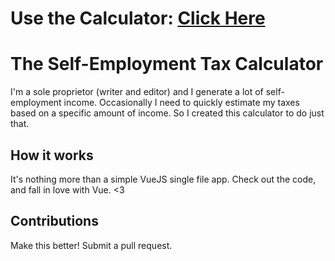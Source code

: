 # Use the Calculator: <a href="https://lawsonry.github.io/self-employment-tax-calculator">Click Here</a>

# The Self-Employment Tax Calculator

I'm a sole proprietor (writer and editor) and I generate a lot of self-employment income. Occasionally I need to quickly estimate my taxes based on a specific amount of income. So I created this calculator to do just that.

## How it works

It's nothing more than a simple VueJS single file app. Check out the code, and fall in love with Vue. <3

## Contributions

Make this better! Submit a pull request.
